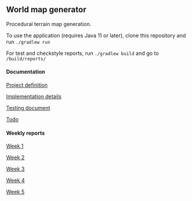 ## World map generator

Procedural terrain map generation.

To use the application (requires Java 11 or later), clone this repository and run `./gradlew run` 

For test and checkstyle reports, run `./gradlew build` and go to `/build/reports/` 

#### Documentation
[Project definition](/documentation/Definition.md)

[Implementation details](/documentation/Implementation.md)

[Testing document](/documentation/Testing.md)

[Todo](/documentation/Todo.md)

#### Weekly reports
[Week 1](/documentation/Week1.md)

[Week 2](/documentation/Week2.md)

[Week 3](/documentation/Week3.md)

[Week 4](/documentation/Week4.md)

[Week 5](/documentation/Week5.md)